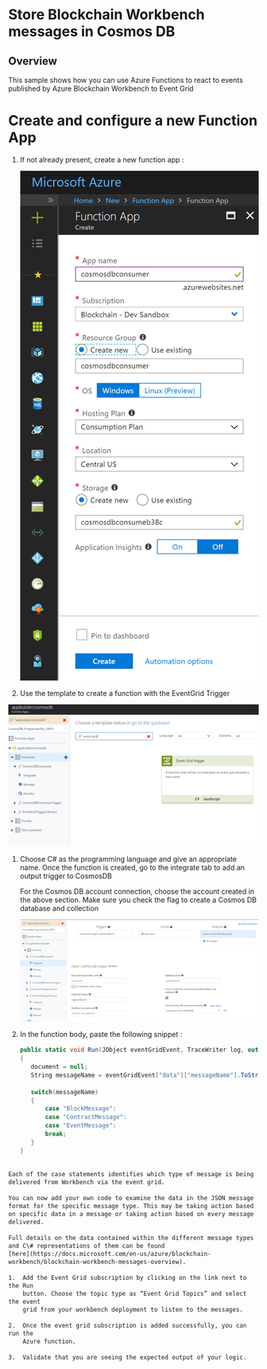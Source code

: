 Store Blockchain Workbench messages in Cosmos DB 
=================================================

Overview
--------

This sample shows how you can use Azure Functions to react to events published
by Azure Blockchain Workbench to Event Grid

Create and configure a new Function App
=======================================

1.  If not already present, create a new function app :

    ![](media/3f09e843716df586fa78f923da898cf7.png)

2.  Use the template to create a function with the EventGrid Trigger

![](media/d20878cde659502b57581214f73c52d3.png)

1.  Choose C\# as the programming language and give an appropriate name. Once
    the function is created, go to the integrate tab to add an output trigger to
    CosmosDB

    For the Cosmos DB account connection, choose the account created in the
    above section. Make sure you check the flag to create a Cosmos DB database
    and collection

    ![](media/84c43d8d0f72beb3d81d62f0e6bbf81e.png)

2.  In the function body, paste the following snippet :

    ```csharp
    public static void Run(JObject eventGridEvent, TraceWriter log, out object document)
    {
       document = null;
       String messageName = eventGridEvent["data"]["messageName"].ToString();

       switch(messageName)
       {
           case "BlockMessage":
           case "ContractMessage":
           case "EventMessage":
           break;
       }
    }
```

Each of the case statements identifies which type of message is being delivered from Workbench via the event grid.

You can now add your own code to examine the data in the JSON message format for the specific message type. This may be taking action based on specific data in a message or taking action based on every message delivered.

Full details on the data contained within the different message types and C\# representations of them can be found
[here](https://docs.microsoft.com/en-us/azure/blockchain-workbench/blockchain-workbench-messages-overview).

1.  Add the Event Grid subscription by clicking on the link next to the Run
    button. Choose the topic type as “Event Grid Topics” and select the event
    grid from your workbench deployment to listen to the messages.

2.  Once the event grid subscription is added successfully, you can run the
    Azure function.

3.  Validate that you are seeing the expected output of your logic.
